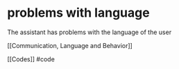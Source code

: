 # problems with language
The assistant has problems with the language of the user

[[Communication, Language and Behavior]]

[[Codes]] #code